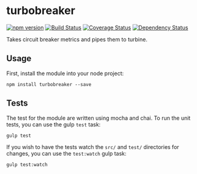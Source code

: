# turbobreaker 
[![npm version](https://badge.fury.io/js/turbobreaker.svg)](http://badge.fury.io/js/turbobreaker) [![Build Status](https://api.travis-ci.org/rearwheeldrive/turbobreaker.svg)](https://travis-ci.org/rearwheeldrive/turbobreaker) [![Coverage Status](https://coveralls.io/repos/rearwheeldrive/turbobreaker/badge.svg?branch=master&service=github)](https://coveralls.io/github/rearwheeldrive/turbobreaker?branch=master) [![Dependency Status](https://david-dm.org/rearwheeldrive/turbobreaker.svg)](https://david-dm.org/rearwheeldrive/turbobreaker)

Takes circuit breaker metrics and pipes them to turbine.

## Usage

First, install the module into your node project:

```shell
npm install turbobreaker --save
```

## Tests

The test for the module are written using mocha and chai. To run the unit tests, you can use the gulp `test` task:

```shell
gulp test
```

If you wish to have the tests watch the `src/` and `test/` directories for changes, you can use the `test:watch` gulp task:

```shell
gulp test:watch
```

